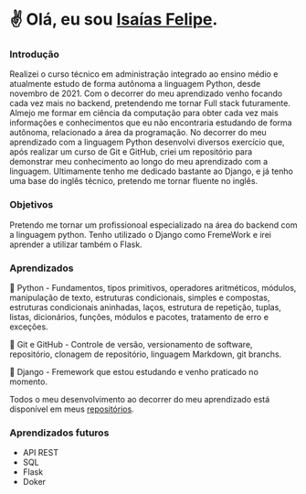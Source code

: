 # ✌️ Olá, eu sou [Isaías Felipe](https://www.linkedin.com/in/isa%C3%ADas-felipe-silva-de-sousa-21a84721b/).

### Introdução

Realizei o curso técnico em administração integrado ao ensino médio e atualmente estudo de forma autônoma a linguagem Python, desde novembro de 2021. Com o decorrer do meu aprendizado venho focando cada vez mais no backend, pretendendo me tornar Full stack futuramente. Almejo me formar em ciência da computação para obter cada vez mais informações e conhecimentos que eu não encontraria estudando de forma autônoma, relacionado a área da programação. No decorrer do meu aprendizado com a linguagem Python desenvolvi diversos exercício que, após realizar um curso de Git e GitHub, criei um repositório para demonstrar meu conhecimento ao longo do meu aprendizado com a linguagem. Ultimamente tenho me dedicado bastante ao Django, e já tenho uma base do inglês técnico, pretendo me tornar fluente no inglês.

### Objetivos

Pretendo me tornar um profissionoal especializado na área do backend com  a linguagem python. Tenho utilizado o Django como FremeWork e irei aprender a utilizar também  o Flask.

### Aprendizados

💾 Python - Fundamentos, tipos primitivos, operadores aritméticos, módulos, manipulação de texto, estruturas condicionais, simples e compostas, estruturas condicionais aninhadas, laços, estrutura de repetição, tuplas, listas, dicionários, funções, módulos e pacotes, tratamento de erro e exceções.

💾 Git e GitHub - Controle de versão, versionamento de software, repositório, clonagem de repositório, linguagem Markdown, git branchs.

💾 Django - Fremework que estou estudando e venho praticado no momento.

Todos o meu desenvolvimento ao decorrer do meu aprendizado está disponível em meus [repositórios](https://github.com/isaiasfelipe01?tab=repositories).

### Aprendizados futuros

- API REST
- SQL
- Flask
- Doker
